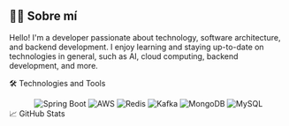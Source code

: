 ## 🧑‍💻 Sobre mí
Hello! I'm a developer passionate about technology, software architecture, and backend development. I enjoy learning and staying up-to-date on technologies in general, such as AI, cloud computing, backend development, and more.

🛠️ Technologies and Tools
<div align="center"> <!-- Spring Boot --> <img src="https://img.shields.io/badge/Spring_Boot-6DB33F?style=for-the-badge&logo=spring-boot&logoColor=white" alt="Spring Boot"/> <!-- AWS --> <img src="https://img.shields.io/badge/AWS-232F3E?style=for-the-badge&logo=amazon-aws&logoColor=white" alt="AWS"/> <!-- Redis --> <img src="https://img.shields.io/badge/Redis-DC382D?style=for-the-badge&logo=redis&logoColor=white" alt="Redis"/> <!-- Apache Kafka --> <img src="https://img.shields.io/badge/Kafka-231F20?style=for-the-badge&logo=apache-kafka&logoColor=white" alt="Kafka"/> <!-- MongoDB --> <img src="https://img.shields.io/badge/MongoDB-47A248?style=for-the-badge&logo=mongodb&logoColor=white" alt="MongoDB"/> <!-- MySQL --> <img src="https://img.shields.io/badge/MySQL-4479A1?style=for-the-badge&logo=mysql&logoColor=white" alt="MySQL"/> </div>
📈 GitHub Stats
<div align="center">


</div>
